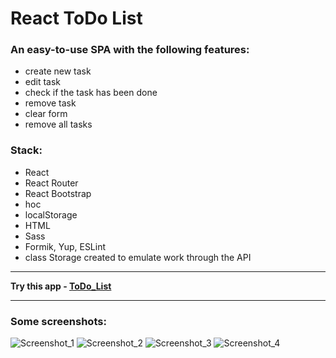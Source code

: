 # React ToDo List
### An easy-to-use SPA with the following features: 
- create new task
- edit task
- check if the task has been done
- remove task
- clear form
- remove all tasks

### Stack:
- React
- React Router
- React Bootstrap
- hoc
- localStorage
- HTML
- Sass
- Formik, Yup, ESLint
- class Storage created to emulate work through the API

---

**Try this app - [ToDo_List](https://react-todo-list-zeta-olive.vercel.app/ "https://react-todo-list-zeta-olive.vercel.app/")**

---

### Some screenshots:

![Screenshot_1](https://github.com/Vladyslav-Vorobiov/React_TodoList/assets/89988988/82dcfd7f-f754-495f-9216-1e02ee338a8b)
![Screenshot_2](https://github.com/Vladyslav-Vorobiov/React_TodoList/assets/89988988/d579dd8e-b2ea-432f-8f4b-130167b6a033)
![Screenshot_3](https://github.com/Vladyslav-Vorobiov/React_TodoList/assets/89988988/da359cdc-b4e4-4cc7-9a88-35e9524973a8)
![Screenshot_4](https://github.com/Vladyslav-Vorobiov/React_TodoList/assets/89988988/f02a0631-70bc-4db4-a4bf-869f1212f4d5)
